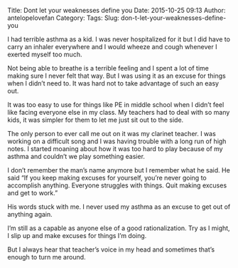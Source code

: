 Title: Dont let your weaknesses define you
Date: 2015-10-25 09:13
Author: antelopelovefan
Category: 
Tags: 
Slug: don-t-let-your-weaknesses-define-you

I had terrible asthma as a kid. I was never hospitalized for it but I did have to carry an inhaler everywhere and I would wheeze and cough whenever I exerted myself too much.

Not being able to breathe is a terrible feeling and I spent a lot of time making sure I never felt that way. But I was using it as an excuse for things when I didn’t need to. It was hard not to take advantage of such an easy out.

It was too easy to use for things like PE in middle school when I didn’t feel like facing everyone else in my class. My teachers had to deal with so many kids, it was simpler for them to let me just sit out to the side.

The only person to ever call me out on it was my clarinet teacher. I was working on a difficult song and I was having trouble with a long run of high notes. I started moaning about how it was too hard to play because of my asthma and couldn’t we play something easier.

I don’t remember the man’s name anymore but I remember what he said. He said “If you keep making excuses for yourself, you’re never going to accomplish anything. Everyone struggles with things. Quit making excuses and get to work.”

His words stuck with me. I never used my asthma as an excuse to get out of anything again.

I’m still as a capable as anyone else of a good rationalization. Try as I might, I slip up and make excuses for things I’m doing.

But I always hear that teacher’s voice in my head and sometimes that’s enough to turn me around.

